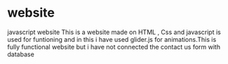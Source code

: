 # website
javascript website
This is a website made on HTML , Css and javascript is used for funtioning and in this i have used glider.js for animations.This is fully functional website but i have not connected the contact us form with database
